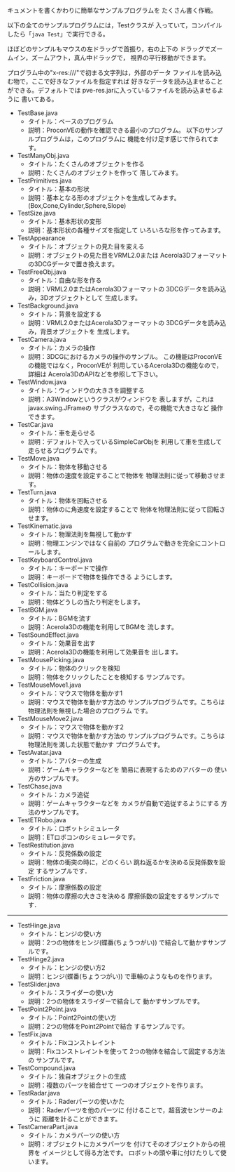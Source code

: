 キュメントを書くかわりに簡単なサンプルプログラムを
たくさん書く作戦。

以下の全てのサンプルプログラムには，Testクラスが
入っていて，コンパイルしたら「`java Test`」で実行できる。

ほぼどのサンプルもマウスの左ドラッグで首振り，右の上下の
ドラッグでズームイン，ズームアウト，真ん中ドラッグで，
視界の平行移動ができます。

プログラム中の"x-res:///"で初まる文字列は，外部のデータ
ファイルを読み込む物で，ここで好きなファイルを指定すれば
好きなデータを読み込ませることができる。デフォルトでは
pve-res.jarに入っているファイルを読み込ませるように
書いてある。

* TestBase.java
    + タイトル：ベースのプログラム
    + 説明：ProconVEの動作を確認できる最小のプログラム。
      以下のサンプルプログラムは，このプログラムに
      機能を付け足す感じで作られてます。
* TestManyObj.java
    + タイトル：たくさんのオブジェクトを作る
    + 説明：たくさんのオブジェクトを作って
      落してみます。
* TestPrimitives.java
    + タイトル：基本の形状
    + 説明：基本となる形のオブジェクトを生成してみます。
      (Box,Cone,Cylinder,Sphere,Slope)
* TestSize.java
    + タイトル：基本形状の変形
    + 説明：基本形状の各種サイズを指定して
      いろいろな形を作ってみます。
* TestAppearance
    + タイトル：オブジェクトの見た目を変える
    + 説明：オブジェクトの見た目をVRML2.0または
      Acerola3Dフォーマットの3DCGデータで置き換えます。
* TestFreeObj.java
    + タイトル：自由な形を作る
    + 説明：VRML2.0またはAcerola3Dフォーマットの
      3DCGデータを読み込み，3Dオブジェクトとして
      生成します。
* TestBackground.java
    + タイトル：背景を設定する
    + 説明：VRML2.0またはAcerola3Dフォーマットの
      3DCGデータを読み込み，背景オブジェクトを
      生成します。
* TestCamera.java
    + タイトル：カメラの操作
    + 説明：3DCGにおけるカメラの操作のサンプル。
      この機能はProconVEの機能ではなく，ProconVEが
      利用しているAcerola3Dの機能なので，詳細は
      Acerola3DのAPIなどを参照して下さい。
* TestWindow.java
    + タイトル：ウィンドウの大きさを調整する
    + 説明：A3Windowというクラスがウィンドウを
      表しますが，これはjavax.swing.JFrameの
      サブクラスなので，その機能で大きさなど
      操作できます。
* TestCar.java
    + タイトル：車を走らせる
    + 説明：デフォルトで入っているSimpleCarObjを
      利用して車を生成して走らせるプログラムです。
* TestMove.java
    + タイトル：物体を移動させる
    + 説明：物体の速度を設定することで物体を
      物理法則に従って移動させます。
* TestTurn.java
    + タイトル：物体を回転させる
    + 説明：物体のに角速度を設定することで
      物体を物理法則に従って回転させます。
* TestKinematic.java
    + タイトル：物理法則を無視して動かす
    + 説明：物理エンジンではなく自前の
      プログラムで動きを完全にコントロールします。
* TestKeyboardControl.java
    + タイトル：キーボードで操作
    + 説明：キーボードで物体を操作できる
      ようにします。
* TestCollision.java
    + タイトル：当たり判定をする
    + 説明：物体どうしの当たり判定をします。
* TestBGM.java
    + タイトル：BGMを流す
    + 説明：Acerola3Dの機能を利用してBGMを
      流します。
* TestSoundEffect.java
    + タイトル：効果音を出す
    + 説明：Acerola3Dの機能を利用して効果音を
      出します。
* TestMousePicking.java
    + タイトル：物体のクリックを検知
    + 説明：物体をクリックしたことを検知する
      サンプルです。
* TestMouseMove1.java
    + タイトル：マウスで物体を動かす1
    + 説明：マウスで物体を動かす方法の
      サンプルプログラムです。こちらは
      物理法則を無視した場合のプログラム
      です。
* TestMouseMove2.java
    + タイトル：マウスで物体を動かす2
    + 説明：マウスで物体を動かす方法の
      サンプルプログラムです。こちらは
      物理法則を満した状態で動かす
      プログラムです。
* TestAvatar.java
    + タイトル：アバターの生成
    + 説明：ゲームキャラクターなどを
      簡易に表現するためのアバターの
      使い方のサンプルです。
* TestChase.java
    + タイトル：カメラ追従
    + 説明：ゲームキャラクターなどを
      カメラが自動で追従するようにする
      方法のサンプルです。
* TestETRobo.java
    + タイトル：ロボットシミュレータ
    + 説明：ETロボコンのシミュレータです。
* TestRestitution.java
    + タイトル：反発係数の設定
    + 説明：物体の衝突の時に，どのくらい
      跳ね返るかを決める反発係数を設定
      するサンプルです．
* TestFriction.java
    + タイトル：摩擦係数の設定
    + 説明：物体の摩擦の大きさを決める
      摩擦係数の設定をするサンプルです．

-----

* TestHinge.java
    + タイトル：ヒンジの使い方
    + 説明：2つの物体をヒンジ(蝶番(ちょうつがい))
      で結合して動かすサンプルです。
* TestHinge2.java
    + タイトル：ヒンジの使い方2
    + 説明：ヒンジ(蝶番(ちょうつがい))
      で車輪のようなものを作ります。
* TestSlider.java
    + タイトル：スライダーの使い方
    + 説明：2つの物体をスライダーで結合して
      動かすサンプルです。
* TestPoint2Point.java
    + タイトル：Point2Pointの使い方
    + 説明：2つの物体をPoint2Pointで結合
      するサンプルです。
* TestFix.java
    + タイトル：Fixコンストレイント
    + 説明：Fixコンストレイントを使って
      2つの物体を結合して固定する方法の
      サンプルです。
* TestCompound.java
    + タイトル：独自オブジェクトの生成
    + 説明：複数のパーツを組合せて
      一つのオブジェクトを作ります。
* TestRadar.java
    + タイトル：Raderパーツの使いかた
    + 説明：Raderパーツを他のパーツに
      付けることで，超音波センサーのように
      距離を計ることができます。
* TestCameraPart.java
    + タイトル：カメラパーツの使い方
    + 説明：オブジェクトにカメラパーツを
      付けてそのオブジェクトからの視界を
      イメージとして得る方法です。
      ロボットの頭や車に付けたりして使います。


